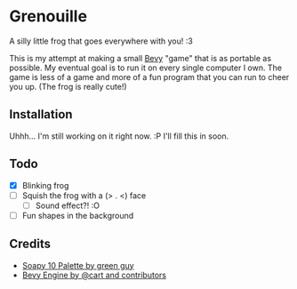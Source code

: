 # Grenouille

A silly little frog that goes everywhere with you! :3

This is my attempt at making a small [Bevy](https://bevyengine.org) "game" that is as portable as possible. My eventual goal is to run it on every single computer I own. The game is less of a game and more of a fun program that you can run to cheer you up. (The frog is really cute!)

## Installation

Uhhh... I'm still working on it right now. :P I'll fill this in soon.

## Todo

- [x] Blinking frog
- [ ] Squish the frog with a (> . <) face
    - [ ] Sound effect?! :O
- [ ] Fun shapes in the background

## Credits

- [Soapy 10 Palette by green guy](https://lospec.com/palette-list/soapy-10)
- [Bevy Engine by @cart and contributors](https://bevyengine.org/)
